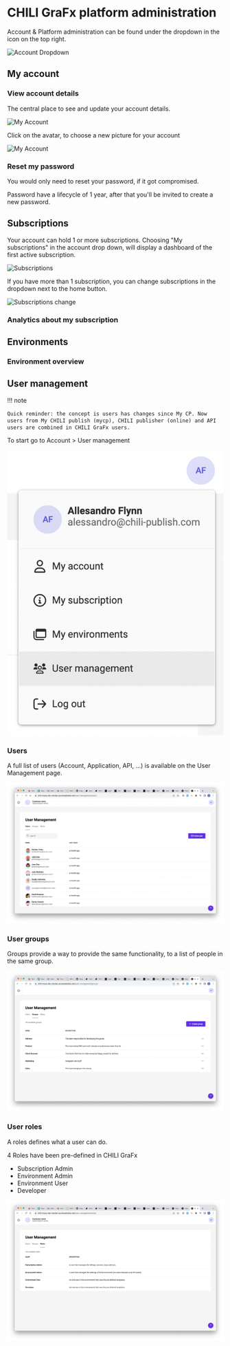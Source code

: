 # CHILI GraFx platform administration

Account & Platform administration can be found under the dropdown in the icon on the top right.

![Account Dropdown](/CHILI_GraFx/img/myaccount2.png)

## My account

### View account details

The central place to see and update your account details.

![My Account](/CHILI_GraFx/img/myaccount1.png)

Click on the avatar, to choose a new picture for your account

![My Account](/CHILI_GraFx/img/myaccount5.png)

### Reset my password

You would only need to reset your password, if it got compromised.

Password have a lifecycle of 1 year, after that you'll be invited to create a new password.

## Subscriptions

Your account can hold 1 or more subscriptions. Choosing "My subscriptions" in the account drop down, will display a dashboard of the first active subscription.

![Subscriptions](/CHILI_GraFx/img/myaccount3.png)

If you have more than 1 subscription, you can change subscriptions in the dropdown next to the home button.

![Subscriptions change](/CHILI_GraFx/img/myaccount4.png)

### Analytics about my subscription

## Environments

### Environment overview

## User management

!!! note

	Quick reminder: the concept is users has changes since My CP. Now users from My CHILI publish (mycp), CHILI publisher (online) and API users are combined in CHILI GraFx users.

To start go to Account > User management

![User management](img/account_users.png)

### Users

A full list of users (Account, Application, API, ...) is available on the User Management page.

![User management](img/user_list.png)

### User groups

Groups provide a way to provide the same functionality, to a list of people in the same group.

![User management](img/user_groups.png)

### User roles

A roles defines what a user can do. 

4 Roles have been pre-defined in CHILI GraFx

- Subscription Admin
- Environment Admin
- Environment User
- Developer



![User management](img/user_roles.png)